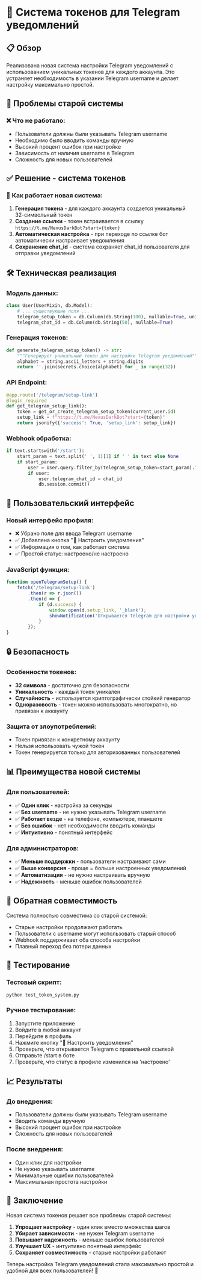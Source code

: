 # 🔐 Система токенов для Telegram уведомлений

## 📋 Обзор

Реализована новая система настройки Telegram уведомлений с использованием уникальных токенов для каждого аккаунта. Это устраняет необходимость в указании Telegram username и делает настройку максимально простой.

## 🎯 Проблемы старой системы

### ❌ **Что не работало:**
- Пользователи должны были указывать Telegram username
- Необходимо было вводить команды вручную
- Высокий процент ошибок при настройке
- Зависимость от наличия username в Telegram
- Сложность для новых пользователей

## ✅ Решение - система токенов

### 🔑 **Как работает новая система:**
1. **Генерация токена** - для каждого аккаунта создается уникальный 32-символьный токен
2. **Создание ссылки** - токен встраивается в ссылку `https://t.me/NexusDarkBot?start={token}`
3. **Автоматическая настройка** - при переходе по ссылке бот автоматически настраивает уведомления
4. **Сохранение chat_id** - система сохраняет chat_id пользователя для отправки уведомлений

## 🛠️ Техническая реализация

### Модель данных:
```python
class User(UserMixin, db.Model):
    # ... существующие поля ...
    telegram_setup_token = db.Column(db.String(100), nullable=True, unique=True)
    telegram_chat_id = db.Column(db.String(50), nullable=True)
```

### Генерация токенов:
```python
def generate_telegram_setup_token() -> str:
    """Генерирует уникальный токен для настройки Telegram уведомлений"""
    alphabet = string.ascii_letters + string.digits
    return ''.join(secrets.choice(alphabet) for _ in range(32))
```

### API Endpoint:
```python
@app.route('/telegram/setup-link')
@login_required
def get_telegram_setup_link():
    token = get_or_create_telegram_setup_token(current_user.id)
    setup_link = f"https://t.me/NexusDarkBot?start={token}"
    return jsonify({'success': True, 'setup_link': setup_link})
```

### Webhook обработка:
```python
if text.startswith('/start'):
    start_param = text.split(' ', 1)[1] if ' ' in text else None
    if start_param:
        user = User.query.filter_by(telegram_setup_token=start_param).first()
        if user:
            user.telegram_chat_id = chat_id
            db.session.commit()
```

## 🎨 Пользовательский интерфейс

### Новый интерфейс профиля:
- ❌ Убрано поле для ввода Telegram username
- ✅ Добавлена кнопка "📱 Настроить уведомления"
- ✅ Информация о том, как работает система
- ✅ Простой статус: настроено/не настроено

### JavaScript функция:
```javascript
function openTelegramSetup() {
    fetch('/telegram/setup-link')
        .then(r => r.json())
        .then(d => {
            if (d.success) {
                window.open(d.setup_link, '_blank');
                showNotification('Открывается Telegram для настройки уведомлений...', 'info');
            }
        });
}
```

## 🔒 Безопасность

### Особенности токенов:
- **32 символа** - достаточно для безопасности
- **Уникальность** - каждый токен уникален
- **Случайность** - используется криптографически стойкий генератор
- **Одноразовость** - токен можно использовать многократно, но привязан к аккаунту

### Защита от злоупотреблений:
- Токен привязан к конкретному аккаунту
- Нельзя использовать чужой токен
- Токен генерируется только для авторизованных пользователей

## 📊 Преимущества новой системы

### Для пользователей:
- ✅ **Один клик** - настройка за секунды
- ✅ **Без username** - не нужно указывать Telegram username
- ✅ **Работает везде** - на телефоне, компьютере, планшете
- ✅ **Без ошибок** - нет необходимости вводить команды
- ✅ **Интуитивно** - понятный интерфейс

### Для администраторов:
- ✅ **Меньше поддержки** - пользователи настраивают сами
- ✅ **Выше конверсия** - проще = больше настроенных уведомлений
- ✅ **Автоматизация** - не нужно настраивать вручную
- ✅ **Надежность** - меньше ошибок пользователей

## 🔄 Обратная совместимость

Система полностью совместима со старой системой:
- Старые настройки продолжают работать
- Пользователи с username могут использовать старый способ
- Webhook поддерживает оба способа настройки
- Плавный переход без потери данных

## 🧪 Тестирование

### Тестовый скрипт:
```bash
python test_token_system.py
```

### Ручное тестирование:
1. Запустите приложение
2. Войдите в любой аккаунт
3. Перейдите в профиль
4. Нажмите кнопку "📱 Настроить уведомления"
5. Проверьте, что открывается Telegram с правильной ссылкой
6. Отправьте /start в боте
7. Проверьте, что статус в профиле изменился на 'настроено'

## 📈 Результаты

### До внедрения:
- Пользователи должны были указывать Telegram username
- Вводить команды вручную
- Высокий процент ошибок при настройке
- Сложность для новых пользователей

### После внедрения:
- Один клик для настройки
- Не нужно указывать username
- Минимальные ошибки пользователей
- Максимальная простота настройки

## 🎉 Заключение

Новая система токенов решает все проблемы старой системы:

1. **Упрощает настройку** - один клик вместо множества шагов
2. **Убирает зависимости** - не нужен Telegram username
3. **Повышает надежность** - меньше ошибок пользователей
4. **Улучшает UX** - интуитивно понятный интерфейс
5. **Сохраняет совместимость** - старые настройки работают

Теперь настройка Telegram уведомлений стала максимально простой и удобной для всех пользователей! 🚀



